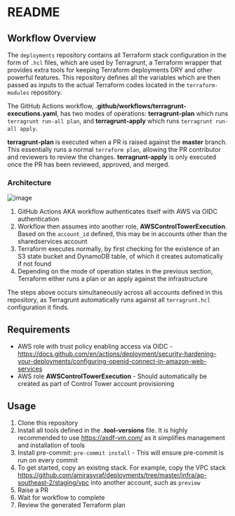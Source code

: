 # README

## Workflow Overview

The `deployments` repository contains all Terraform stack configuration in the form of `.hcl` files, which are used by Terragrunt, a Terraform wrapper that provides extra tools for keeping Terraform deployments DRY and other powerful features. This repository defines all the variables which are then passed as inputs to the actual Terraform codes located in the `terraform-modules` repository.

The GitHub Actions workflow, **.github/workflows/terragrunt-executions.yaml**, has two modes of operations: **terragrunt-plan** which runs `terragrunt run-all plan`, and **terragrunt-apply** which runs `terragrunt run-all apply`. 

**terragrunt-plan** is executed when a PR is raised against the **master** branch. This essentially runs a normal `terraform plan`, allowing the PR contributor and reviewers to review the changes. **terragrunt-apply** is only executed once the PR has been reviewed, approved, and merged.

### Architecture

![image](https://github.com/amirasyraf/deployments/assets/15522007/be863b92-639f-47f9-96d5-e0cad8413b0d)

1. GitHub Actions AKA workflow authenticates itself with AWS via OIDC authentication
2. Workflow then assumes into another role, **AWSControlTowerExecution**. Based on the `account_id` defined, this may be in accounts other than the sharedservices account
3. Terraform executes normally, by first checking for the existence of an S3 state bucket and DynamoDB table, of which it creates automatically if not found
4. Depending on the mode of operation states in the previous section, Terraform either runs a plan or an apply against the infrastructure

The steps above occurs simultaneously across all accounts defined in this repository, as Terragrunt automatically runs against all `terragrunt.hcl` configuration it finds. 

## Requirements

- AWS role with trust policy enabling access via OIDC - https://docs.github.com/en/actions/deployment/security-hardening-your-deployments/configuring-openid-connect-in-amazon-web-services
- AWS role **AWSControlTowerExecution** - Should automatically be created as part of Control Tower account provisioning

## Usage

1. Clone this repository
2. Install all tools defined in the **.tool-versions** file. It is highly recommended to use https://asdf-vm.com/ as it simplifies management and installation of tools
3. Install pre-commit: `pre-commit install` - This will ensure pre-commit is run on every commit
4. To get started, copy an existing stack. For example, copy the VPC stack https://github.com/amirasyraf/deployments/tree/master/infra/ap-southeast-2/staging/vpc into another account, such as `preview`
5. Raise a PR
6. Wait for workflow to complete
7. Review the generated Terraform plan
